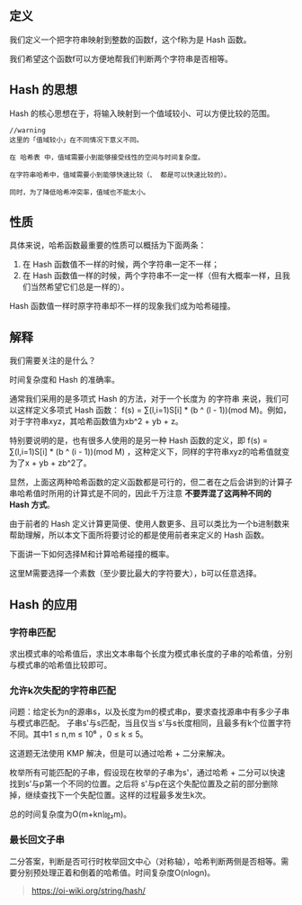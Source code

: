 ## 定义
我们定义一个把字符串映射到整数的函数f，这个f称为是 Hash 函数。

我们希望这个函数f可以方便地帮我们判断两个字符串是否相等。

## Hash 的思想
Hash 的核心思想在于，将输入映射到一个值域较小、可以方便比较的范围。
```
//warning
这里的「值域较小」在不同情况下意义不同。

在 哈希表 中，值域需要小到能够接受线性的空间与时间复杂度。

在字符串哈希中，值域需要小到能够快速比较（、 都是可以快速比较的）。

同时，为了降低哈希冲突率，值域也不能太小。
```

## 性质
具体来说，哈希函数最重要的性质可以概括为下面两条：

1. 在 Hash 函数值不一样的时候，两个字符串一定不一样；
2. 在 Hash 函数值一样的时候，两个字符串不一定一样（但有大概率一样，且我们当然希望它们总是一样的）。

Hash 函数值一样时原字符串却不一样的现象我们成为哈希碰撞。

## 解释
我们需要关注的是什么？

时间复杂度和 Hash 的准确率。

通常我们采用的是多项式 Hash 的方法，对于一个长度为  的字符串  来说，我们可以这样定义多项式 Hash 函数：
f(s) = ∑(l,i=1)S[i] * (b ^ (l - 1))(mod M)。例如，对于字符串xyz，其哈希函数值为xb^2 + yb + z。

特别要说明的是，也有很多人使用的是另一种 Hash 函数的定义，即 f(s) = ∑(l,i=1)S[i] * (b ^ (i - 1))(mod M)
，这种定义下，同样的字符串xyz的哈希值就变为了x + yb + zb^2了。

显然，上面这两种哈希函数的定义函数都是可行的，但二者在之后会讲到的计算子串哈希值时所用的计算式是不同的，因此千万注意 **不要弄混了这两种不同的 Hash 方式**。

由于前者的 Hash 定义计算更简便、使用人数更多、且可以类比为一个b进制数来帮助理解，所以本文下面所将要讨论的都是使用前者来定义的 Hash 函数。

下面讲一下如何选择M和计算哈希碰撞的概率。

这里M需要选择一个素数（至少要比最大的字符要大），b可以任意选择。

## Hash 的应用

### 字符串匹配
求出模式串的哈希值后，求出文本串每个长度为模式串长度的子串的哈希值，分别与模式串的哈希值比较即可。

### 允许k次失配的字符串匹配
问题：给定长为n的源串s，以及长度为m的模式串p，要求查找源串中有多少子串与模式串匹配。 子串s'与s匹配，当且仅当  s'与s长度相同，且最多有k个位置字符不同。其中1 ≤ n,m ≤ 10⁶ ，0 ≤ k ≤ 5。

这道题无法使用 KMP 解决，但是可以通过哈希 + 二分来解决。

枚举所有可能匹配的子串，假设现在枚举的子串为s'，通过哈希 + 二分可以快速找到s'与p第一个不同的位置。之后将  s'与p在这个失配位置及之前的部分删除掉，继续查找下一个失配位置。这样的过程最多发生k次。

总的时间复杂度为O(m+kn㏒₂m)。

### 最长回文子串
二分答案，判断是否可行时枚举回文中心（对称轴），哈希判断两侧是否相等。需要分别预处理正着和倒着的哈希值。时间复杂度O(nlogn)。


> https://oi-wiki.org/string/hash/
